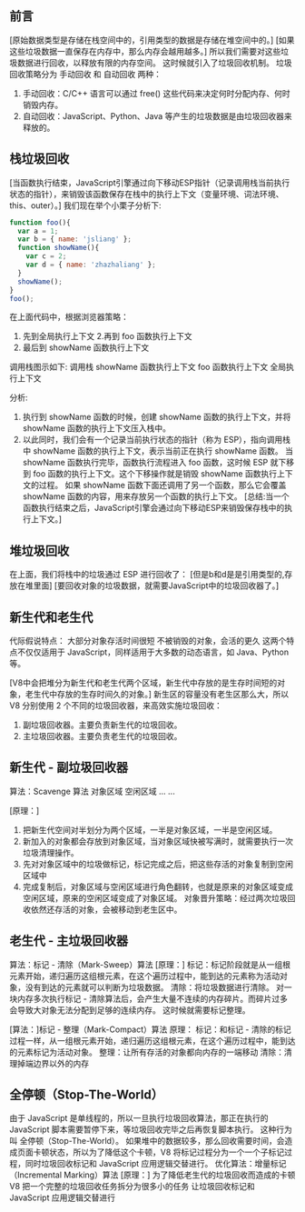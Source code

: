 ## 前言
[原始数据类型是存储在栈空间中的，引用类型的数据是存储在堆空间中的。]
[如果这些垃圾数据一直保存在内存中，那么内存会越用越多。]
所以我们需要对这些垃圾数据进行回收，以释放有限的内存空间。
这时候就引入了垃圾回收机制。
垃圾回收策略分为 手动回收 和 自动回收 两种：
1. 手动回收：C/C++ 语言可以通过 free() 这些代码来决定何时分配内存、何时销毁内存。
2. 自动回收：JavaScript、Python、Java 等产生的垃圾数据是由垃圾回收器来释放的。



## 栈垃圾回收
[当函数执行结束，JavaScript引擎通过向下移动ESP指针（记录调用栈当前执行状态的指针），来销毁该函数保存在栈中的执行上下文（变量环境、词法环境、this、outer）。]
我们现在举个小栗子分析下:
```javascript
function foo(){
  var a = 1;
  var b = { name: 'jsliang' };
  function showName(){
    var c = 2;
    var d = { name: 'zhazhaliang' };
  }
  showName();
}
foo();
```
在上面代码中，根据浏览器策略：
1. 先到全局执行上下文
2.再到 foo 函数执行上下文
3. 最后到 showName 函数执行上下文

调用栈图示如下:
        调用栈
showName 函数执行上下文
foo 函数执行上下文
全局执行上下文

分析:
1. 执行到 showName 函数的时候，创建 showName 函数的执行上下文，并将 showName 函数的执行上下文压入栈中。
2. 以此同时，我们会有一个记录当前执行状态的指针（称为 ESP），指向调用栈中 showName 函数的执行上下文，表示当前正在执行 showName 函数。
当 showName 函数执行完毕，函数执行流程进入 foo 函数，这时候 ESP 就下移到 foo 函数的执行上下文。这个下移操作就是销毁 showName 函数执行上下文的过程。
如果 showName 函数下面还调用了另一个函数，那么它会覆盖 showName 函数的内容，用来存放另一个函数的执行上下文。
[总结:当一个函数执行结束之后，JavaScript引擎会通过向下移动ESP来销毁保存栈中的执行上下文。]




## 堆垃圾回收
在上面，我们将栈中的垃圾通过 ESP 进行回收了：
[但是b和d是是引用类型的,存放在堆里面]
[要回收对象的垃圾数据，就需要JavaScript中的垃圾回收器了。]



## 新生代和老生代
代际假说特点：
大部分对象存活时间很短
不被销毁的对象，会活的更久
这两个特点不仅仅适用于 JavaScript，同样适用于大多数的动态语言，如 Java、Python 等。

[V8中会把堆分为新生代和老生代两个区域，新生代中存放的是生存时间短的对象，老生代中存放的生存时间久的对象。]
新生区的容量没有老生区那么大，所以 V8 分别使用 2 个不同的垃圾回收器，来高效实施垃圾回收：
1. 副垃圾回收器。主要负责新生代的垃圾回收。
2. 主垃圾回收器。主要负责老生代的垃圾回收。



## 新生代 - 副垃圾回收器
算法：Scavenge 算法
对象区域	空闲区域
...	...

[原理：]
1. 把新生代空间对半划分为两个区域，一半是对象区域，一半是空闲区域。
2. 新加入的对象都会存放到对象区域，当对象区域快被写满时，就需要执行一次垃圾清理操作。
3. 先对对象区域中的垃圾做标记，标记完成之后，把这些存活的对象复制到空闲区域中
4. 完成复制后，对象区域与空闲区域进行角色翻转，也就是原来的对象区域变成空闲区域，原来的空闲区域变成了对象区域。
对象晋升策略：经过两次垃圾回收依然还存活的对象，会被移动到老生区中。



## 老生代 - 主垃圾回收器
算法：标记 - 清除（Mark-Sweep）算法
[原理：]
标记：标记阶段就是从一组根元素开始，递归遍历这组根元素，在这个遍历过程中，能到达的元素称为活动对象，没有到达的元素就可以判断为垃圾数据。
清除：将垃圾数据进行清除。
对一块内存多次执行标记 - 清除算法后，会产生大量不连续的内存碎片。而碎片过多会导致大对象无法分配到足够的连续内存。
这时候就需要标记整理。

[算法：]标记 - 整理（Mark-Compact）算法
原理：
标记：和标记 - 清除的标记过程一样，从一组根元素开始，递归遍历这组根元素，在这个遍历过程中，能到达的元素标记为活动对象。
整理：让所有存活的对象都向内存的一端移动
清除：清理掉端边界以外的内存


## 全停顿（Stop-The-World）
由于 JavaScript 是单线程的，所以一旦执行垃圾回收算法，那正在执行的 JavaScript 脚本需要暂停下来，等垃圾回收完毕之后再恢复脚本执行。
这种行为叫 全停顿（Stop-The-World）。
如果堆中的数据较多，那么回收需要时间，会造成页面卡顿状态，所以为了降低这个卡顿，V8 将标记过程分为一个一个子标记过程，同时垃圾回收标记和 JavaScript 应用逻辑交替进行。
优化算法：增量标记（Incremental Marking）算法
[原理：]
为了降低老生代的垃圾回收而造成的卡顿
V8 把一个完整的垃圾回收任务拆分为很多小的任务
让垃圾回收标记和 JavaScript 应用逻辑交替进行